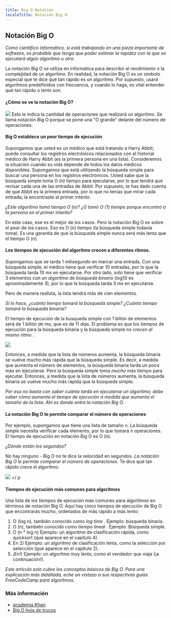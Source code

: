 ```yaml
---
title: Big O Notation
localeTitle: Notación Big O
---
```

## Notación Big O

_Como científico informático, si está trabajando en una pieza importante de software, es probable que tenga que poder estimar la rapidez con la que se ejecutará algún algoritmo u otro._

La notación Big O se utiliza en informática para describir el rendimiento o la complejidad de un algoritmo. En realidad, la notación Big O es un símbolo especial que te dice qué tan rápido es un algoritmo. Por supuesto, usará algoritmos predefinidos con frecuencia, y cuando lo haga, es vital entender qué tan rápido o lento son.

#### ¿Cómo se ve la notación Big O?

![](https://user-images.githubusercontent.com/5860906/31781171-74c6b48a-b500-11e7-9626-f715b37b10f0.png) Esto le indica la cantidad de operaciones que realizará un algoritmo. Se llama notación Big O porque se pone una "O grande" delante del número de operaciones.  

#### Big O establece un peor tiempo de ejecución

Supongamos que usted es un médico que está tratando a Harry Abbit; puede consultar los registros electrónicos relacionados con el historial médico de Harry Abbit (es la primera persona en una lista). Consideremos la situación cuando su vida depende de todos los datos médicos disponibles. Supongamos que está utilizando la búsqueda simple para buscar una persona en los registros electrónicos. Usted sabe que la búsqueda simple toma O (n) tiempo para ejecutarse, por lo que tendrá que revisar cada una de las entradas de Abbit. Por supuesto, te has dado cuenta de que Abbit es la primera entrada, por lo que no tenías que mirar cada entrada; la encontraste al primer intento.

_¿Este algoritmo tomó tiempo O (n)? ¿O tomó O (1) tiempo porque encontró a la persona en el primer intento?_

En este caso, ese es el mejor de los casos. Pero la notación Big O es sobre el peor de los casos. Eso es O (n) tiempo (la búsqueda simple todavía toma). Es una garantía de que la búsqueda simple nunca será más lenta que el tiempo O (n).

#### Los tiempos de ejecución del algoritmo crecen a diferentes ritmos.

Supongamos que se tarda 1 milisegundo en marcar una entrada. Con una búsqueda simple, el médico tiene que verificar 10 entradas, por lo que la búsqueda tarda 10 ms en ejecutarse. Por otro lado, solo tiene que verificar 3 elementos con _un algoritmo de búsqueda binario_ (log10 es aproximadamente 3), por lo que la búsqueda tarda 3 ms en ejecutarse.

Pero de manera realista, la lista tendrá más de cien elementos.

_Si lo hace, ¿cuánto tiempo tomará la búsqueda simple? ¿Cuánto tiempo tomará la búsqueda binaria?_

El tiempo de ejecución de la búsqueda simple con 1 billón de elementos será de 1 billón de ms, que es de 11 días. El problema es que los tiempos de ejecución para la búsqueda binaria y la búsqueda simple _no crecen al mismo ritmo_ .

![](https://user-images.githubusercontent.com/5860906/31781165-723a053c-b500-11e7-937c-7b33db281efe.png)

Entonces, a medida que la lista de números aumenta, la búsqueda binaria se vuelve mucho más rápida que la búsqueda simple. Es decir, a medida que aumenta el número de elementos, la búsqueda binaria tarda un poco más en ejecutarse. Pero la búsqueda simple toma _mucho_ más tiempo para ejecutar. Entonces, a medida que la lista de números aumenta, la búsqueda binaria se vuelve mucho más rápida que la búsqueda simple.

_Por eso no basta con saber cuánto tarda en ejecutarse un algoritmo; debe saber cómo aumenta el tiempo de ejecución a medida que aumenta el tamaño de la lista. Ahí es donde entra la notación Big O._

#### La notación Big O te permite comparar el número de operaciones

Por ejemplo, supongamos que tiene una lista de tamaño n. La búsqueda simple necesita verificar cada elemento, por lo que tomará n operaciones. El tiempo de ejecución en notación Big O es O (n).

_¿Dónde están los segundos?_

No hay ninguno - Big O no te dice la velocidad en segundos. _La notación Big O le permite comparar el número de operaciones._ Te dice qué tan rápido crece el algoritmo.

![](https://user-images.githubusercontent.com/5860906/31781175-768c208e-b500-11e7-9718-e632d1391e2d.png) </ p

#### Tiempos de ejecución más comunes para algoritmos

Una lista de los tiempos de ejecución más comunes para algoritmos en términos de notación Big O. Aquí hay cinco tiempos de ejecución de Big O que encontrarás mucho, ordenados de más rápido a más lento:

1.  O (log n), también conocido como _log time_ . Ejemplo: búsqueda binaria.
2.  O (n), también conocido como _tiempo lineal_ . Ejemplo: Búsqueda simple.
3.  O (n \* log n) Ejemplo: un algoritmo de clasificación rápida, como quicksort (que aparece en el capítulo 4).
4.  En 2) Ejemplo: un algoritmo de clasificación lenta, como la selección por selección (que aparece en el capítulo 2).
5.  ¡En!) Ejemplo: un algoritmo muy lento, como el vendedor que viaja (¡a continuación!).

_Este artículo solo cubre los conceptos básicos de Big O. Para una explicación más detallada, eche un vistazo a sus respectivas guías FreeCodeCamp para algoritmos._

### Más información

*   [academia Khan](https://www.khanacademy.org/computing/computer-science/algorithms/asymptotic-notation/a/big-o-notation)
*   [Big O hoja de trucos](http://bigocheatsheet.com/)